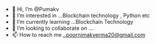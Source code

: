 - 👋 Hi, I’m @Pumakv
- 👀 I’m interested in ...Blockchain technology , Python etc
- 🌱 I’m currently learning ...Blockchain Technology
- 💞️ I’m looking to collaborate on ...
- 📫 How to reach me ..poornimakverma20@gmail.com

<!---
Pumakv/Pumakv is a ✨ special ✨ repository because its `README.md` (this file) appears on your GitHub profile.
You can click the Preview link to take a look at your changes.
--->
